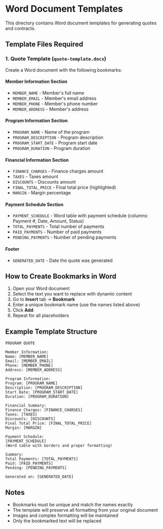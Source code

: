 # Word Document Templates

This directory contains Word document templates for generating quotes and contracts.

## Template Files Required

### 1. Quote Template (`quote-template.docx`)

Create a Word document with the following bookmarks:

#### Member Information Section
- `MEMBER_NAME` - Member's full name
- `MEMBER_EMAIL` - Member's email address  
- `MEMBER_PHONE` - Member's phone number
- `MEMBER_ADDRESS` - Member's address

#### Program Information Section
- `PROGRAM_NAME` - Name of the program
- `PROGRAM_DESCRIPTION` - Program description
- `PROGRAM_START_DATE` - Program start date
- `PROGRAM_DURATION` - Program duration

#### Financial Information Section
- `FINANCE_CHARGES` - Finance charges amount
- `TAXES` - Taxes amount
- `DISCOUNTS` - Discounts amount
- `FINAL_TOTAL_PRICE` - Final total price (highlighted)
- `MARGIN` - Margin percentage

#### Payment Schedule Section
- `PAYMENT_SCHEDULE` - Word table with payment schedule (columns: Payment #, Date, Amount, Status)
- `TOTAL_PAYMENTS` - Total number of payments
- `PAID_PAYMENTS` - Number of paid payments
- `PENDING_PAYMENTS` - Number of pending payments

#### Footer
- `GENERATED_DATE` - Date the quote was generated

## How to Create Bookmarks in Word

1. Open your Word document
2. Select the text you want to replace with dynamic content
3. Go to **Insert** tab → **Bookmark**
4. Enter a unique bookmark name (use the names listed above)
5. Click **Add**
6. Repeat for all placeholders

## Example Template Structure

```
PROGRAM QUOTE

Member Information:
Name: [MEMBER_NAME]
Email: [MEMBER_EMAIL]
Phone: [MEMBER_PHONE]
Address: [MEMBER_ADDRESS]

Program Information:
Program: [PROGRAM_NAME]
Description: [PROGRAM_DESCRIPTION]
Start Date: [PROGRAM_START_DATE]
Duration: [PROGRAM_DURATION]

Financial Summary:
Finance Charges: [FINANCE_CHARGES]
Taxes: [TAXES]
Discounts: [DISCOUNTS]
Final Total Price: [FINAL_TOTAL_PRICE]
Margin: [MARGIN]

Payment Schedule:
[PAYMENT_SCHEDULE]
(Word table with borders and proper formatting)

Summary:
Total Payments: [TOTAL_PAYMENTS]
Paid: [PAID_PAYMENTS]
Pending: [PENDING_PAYMENTS]

Generated on: [GENERATED_DATE]
```

## Notes

- Bookmarks must be unique and match the names exactly
- The template will preserve all formatting from your original document
- Images and complex formatting will be maintained
- Only the bookmarked text will be replaced


